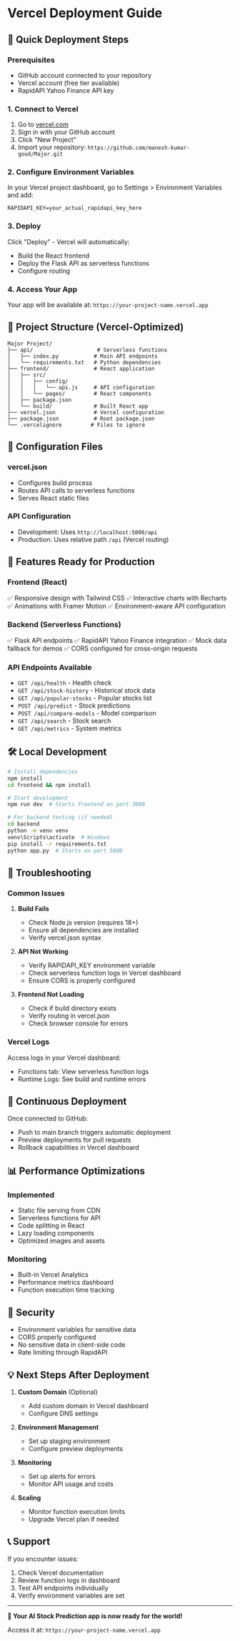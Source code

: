 # Vercel Deployment Guide

## 🚀 Quick Deployment Steps

### Prerequisites
- GitHub account connected to your repository
- Vercel account (free tier available)
- RapidAPI Yahoo Finance API key

### 1. Connect to Vercel
1. Go to [vercel.com](https://vercel.com)
2. Sign in with your GitHub account
3. Click "New Project"
4. Import your repository: `https://github.com/manesh-kumar-goud/Major.git`

### 2. Configure Environment Variables
In your Vercel project dashboard, go to Settings > Environment Variables and add:

```
RAPIDAPI_KEY=your_actual_rapidapi_key_here
```

### 3. Deploy
Click "Deploy" - Vercel will automatically:
- Build the React frontend
- Deploy the Flask API as serverless functions
- Configure routing

### 4. Access Your App
Your app will be available at: `https://your-project-name.vercel.app`

## 📁 Project Structure (Vercel-Optimized)

```
Major Project/
├── api/                    # Serverless functions
│   ├── index.py           # Main API endpoints
│   └── requirements.txt   # Python dependencies
├── frontend/              # React application
│   ├── src/
│   │   ├── config/
│   │   │   └── api.js     # API configuration
│   │   └── pages/         # React components
│   ├── package.json
│   └── build/             # Built React app
├── vercel.json            # Vercel configuration
├── package.json           # Root package.json
└── .vercelignore         # Files to ignore
```

## 🔧 Configuration Files

### vercel.json
- Configures build process
- Routes API calls to serverless functions
- Serves React static files

### API Configuration
- Development: Uses `http://localhost:5000/api`
- Production: Uses relative path `/api` (Vercel routing)

## 🌟 Features Ready for Production

### Frontend (React)
✅ Responsive design with Tailwind CSS
✅ Interactive charts with Recharts
✅ Animations with Framer Motion
✅ Environment-aware API configuration

### Backend (Serverless Functions)
✅ Flask API endpoints
✅ RapidAPI Yahoo Finance integration
✅ Mock data fallback for demos
✅ CORS configured for cross-origin requests

### API Endpoints Available
- `GET /api/health` - Health check
- `GET /api/stock-history` - Historical stock data
- `GET /api/popular-stocks` - Popular stocks list
- `POST /api/predict` - Stock predictions
- `POST /api/compare-models` - Model comparison
- `GET /api/search` - Stock search
- `GET /api/metrics` - System metrics

## 🛠️ Local Development

```bash
# Install dependencies
npm install
cd frontend && npm install

# Start development
npm run dev  # Starts frontend on port 3000

# For backend testing (if needed)
cd backend
python -m venv venv
venv\Scripts\activate  # Windows
pip install -r requirements.txt
python app.py  # Starts on port 5000
```

## 🚨 Troubleshooting

### Common Issues

1. **Build Fails**
   - Check Node.js version (requires 18+)
   - Ensure all dependencies are installed
   - Verify vercel.json syntax

2. **API Not Working**
   - Verify RAPIDAPI_KEY environment variable
   - Check serverless function logs in Vercel dashboard
   - Ensure CORS is properly configured

3. **Frontend Not Loading**
   - Check if build directory exists
   - Verify routing in vercel.json
   - Check browser console for errors

### Vercel Logs
Access logs in your Vercel dashboard:
- Functions tab: View serverless function logs
- Runtime Logs: See build and runtime errors

## 🔄 Continuous Deployment

Once connected to GitHub:
- Push to main branch triggers automatic deployment
- Preview deployments for pull requests
- Rollback capabilities in Vercel dashboard

## 📊 Performance Optimizations

### Implemented
- Static file serving from CDN
- Serverless functions for API
- Code splitting in React
- Lazy loading components
- Optimized images and assets

### Monitoring
- Built-in Vercel Analytics
- Performance metrics dashboard
- Function execution time tracking

## 🔐 Security

- Environment variables for sensitive data
- CORS properly configured
- No sensitive data in client-side code
- Rate limiting through RapidAPI

## 💡 Next Steps After Deployment

1. **Custom Domain** (Optional)
   - Add custom domain in Vercel dashboard
   - Configure DNS settings

2. **Environment Management**
   - Set up staging environment
   - Configure preview deployments

3. **Monitoring**
   - Set up alerts for errors
   - Monitor API usage and costs

4. **Scaling**
   - Monitor function execution limits
   - Upgrade Vercel plan if needed

## 📞 Support

If you encounter issues:
1. Check Vercel documentation
2. Review function logs in dashboard
3. Test API endpoints individually
4. Verify environment variables are set

---

**🎉 Your AI Stock Prediction app is now ready for the world!**

Access it at: `https://your-project-name.vercel.app` 